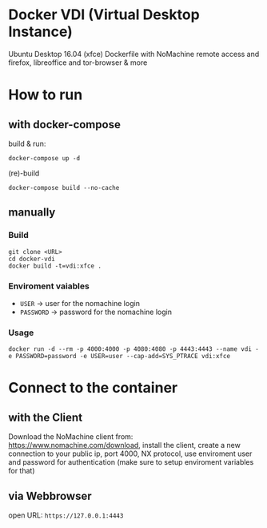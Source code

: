 # Docker VDI (Virtual Desktop Instance)
Ubuntu Desktop 16.04 (xfce) Dockerfile with NoMachine remote access and firefox, libreoffice and tor-browser & more

# How to run
## with docker-compose
build & run:
```
docker-compose up -d
```

(re)-build
```
docker-compose build --no-cache
```

## manually
### Build

```
git clone <URL>
cd docker-vdi
docker build -t=vdi:xfce .
```


### Enviroment vaiables
* `USER` -> user for the nomachine login
* `PASSWORD` -> password for the nomachine login

### Usage

```
docker run -d --rm -p 4000:4000 -p 4080:4080 -p 4443:4443 --name vdi -e PASSWORD=password -e USER=user --cap-add=SYS_PTRACE vdi:xfce
```


# Connect to the container
## with the Client
Download the NoMachine client from: https://www.nomachine.com/download, install the client, create a new connection to your public ip, port 4000, NX protocol, use enviroment user and password for authentication (make sure to setup enviroment variables for that)

## via Webbrowser
open URL: `https://127.0.0.1:4443`
